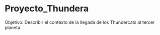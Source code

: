 # Proyecto_Thundera

Objetivo: Describir el contexto de la llegada de los Thundercats al tercer planeta.
